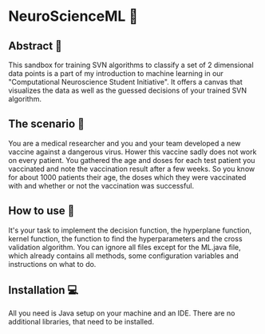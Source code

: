 # NeuroScienceML 🧠

## Abstract 🤠
This sandbox for training SVN algorithms to classify a set of 2 dimensional data points is a part of my introduction to machine learning in our "Computational Neuroscience Student Initiative". It offers a canvas that visualizes the data as well as the guessed decisions of your trained SVN algorithm.

## The scenario 💉
You are a medical researcher and you and your team developed a new vaccine against a dangerous virus. Hower this vaccine sadly does not work on every patient. You gathered the age and doses for each test patient you vaccinated and note the vaccination result after a few weeks.  So you know for about 1000 patients their age, the doses which they were vaccinated with and whether or not the vaccination was successful.

## How to use 🤔
It's your task to implement the decision function, the hyperplane function, kernel function, the function to find the hyperparameters and the cross validation algorithm. You can ignore all files except for the ML.java file, which already contains all methods, some configuration variables and instructions on what to do.

## Installation 💻
All you need is Java setup on your machine and an IDE. There are no additional libraries, that need to be installed.